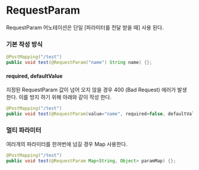 # RequestParam
RequestParam 어노테이션은 단일 [파라미터를 전달 받을 때] 사용 된다.

### 기본 작성 방식

```java
@PostMapping("/test")
public void test(@RequestParam("name") String name) {};
```

#### required, defaultValue
지정된 RequestParam 값이 넘어 오지 않을 경우 400 (Bad Request) 에러가 발생 한다. 이를 방지 하기 위해 아래와 같이 작성 한다.

```java
@PostMapping("/test")
public void test(@RequestParam(value="name", required=false, defaultValue="none") String name) {};
```

### 멀티 파라미터
여러개의 파라미터를 한꺼번에 넘길 경우 Map 사용한다.

```java
@PostMapping("/test")
public void test(@RequestParam Map<String, Object> paramMap) {};
```